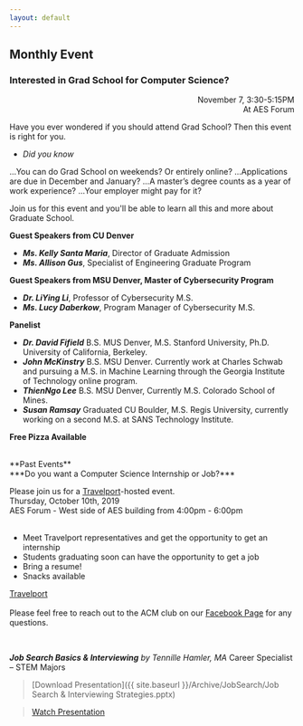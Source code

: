 ```yaml
---
layout: default
---
```

## Monthly Event
### Interested in Grad School for Computer Science?
<div style="text-align: right">November 7, 3:30-5:15PM</div>
<div style="text-align: right">At AES Forum</div>

Have you ever wondered if you should attend Grad School?
Then this event is right for you.

* *Did you know*

...You can do Grad School on weekends? Or entirely online?
...Applications are due in December and January?
...A master’s degree counts as a year of work experience?
...Your employer might pay for it?


Join us for this event and you'll be able to learn all this and more about Graduate School.

**Guest Speakers from CU Denver**
* ***Ms. Kelly Santa Maria***, Director of Graduate Admission
* ***Ms. Allison Gus***, Specialist of Engineering Graduate Program

**Guest Speakers from MSU Denver, Master of Cybersecurity Program**
* ***Dr. LiYing Li***, Professor of Cybersecurity M.S.
* ***Ms. Lucy Daberkow***, Program Manager of Cybersecurity M.S.

**Panelist**
* ***Dr. David Fifield*** B.S. MUS Denver, M.S. Stanford University, Ph.D. University of California, Berkeley.
* ***John McKinstry*** B.S. MSU Denver. Currently work at Charles Schwab and pursuing a M.S. in Machine Learning through the Georgia Institute of Technology online program.
* ***ThienNgo Lee*** B.S. MSU Denver, Currently M.S. Colorado School of Mines.
* ***Susan Ramsay*** Graduated CU Boulder, M.S. Regis University, currently working on a second M.S. at SANS Technology Institute.

**Free Pizza Available** 


<br>
**Past Events**<br>
***Do you want a Computer Science Internship or Job?***<br>

Please join us for a [Travelport](https://www.travelport.com/)-hosted event.
<br>
Thursday, October 10th, 2019 <br>
AES Forum - West side of AES building from 4:00pm - 6:00pm
<br>
<br>

  * Meet Travelport representatives and get the opportunity to get an internship
  * Students graduating soon can have the opportunity to get a job
  * Bring a resume!
  * Snacks available

[Travelport](https://www.travelport.com/)
  <br>
  <br>
  Please feel free to reach out to the ACM club on our [Facebook Page](https://www.facebook.com/MSUDenverACM/) for any questions.
  <br>

<br>

***Job Search Basics & Interviewing***
*by Tennille Hamler, MA* Career Specialist – STEM Majors
> [Download Presentation]({{ site.baseurl }}/Archive/JobSearch/Job Search & Interviewing Strategies.pptx)

> [Watch Presentation](https://www.youtube.com/channel/UCibj3htcvDSivEzTDUeXOzg)
